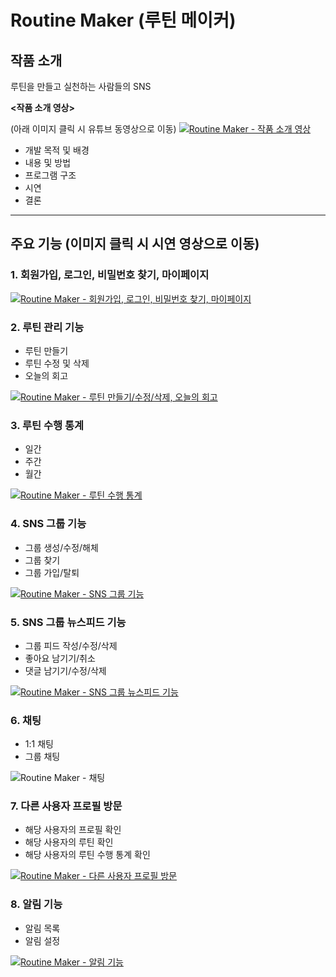 # Routine Maker (루틴 메이커)

## 작품 소개

루틴을 만들고 실천하는 사람들의 SNS

**<작품 소개 영상>**
  
(아래 이미지 클릭 시 유튜브 동영상으로 이동)
[![Routine Maker - 작품 소개 영상](https://user-images.githubusercontent.com/73585246/161067603-f4335081-9794-4501-913b-d23cbc279716.png)](https://youtu.be/Naww_XSVQB8)
- 개발 목적 및 배경
- 내용 및 방법
- 프로그램 구조
- 시연
- 결론

---

## 주요 기능 (이미지 클릭 시 시연 영상으로 이동)

### 1. 회원가입, 로그인, 비밀번호 찾기, 마이페이지

[![Routine Maker - 회원가입, 로그인, 비밀번호 찾기, 마이페이지](https://user-images.githubusercontent.com/73585246/161082702-36e6d7af-7f22-4563-be06-32d07f229e72.png)](https://youtu.be/Naww_XSVQB8)


### 2. 루틴 관리 기능
- 루틴 만들기
- 루틴 수정 및 삭제
- 오늘의 회고

[![Routine Maker - 루틴 만들기/수정/삭제, 오늘의 회고](https://user-images.githubusercontent.com/73585246/161082917-10b57b8a-e662-48c6-888b-f57b081e839e.png)](https://youtu.be/xixGrUD8dS4)


### 3. 루틴 수행 통계
- 일간
- 주간
- 월간

[![Routine Maker - 루틴 수행 통계](https://user-images.githubusercontent.com/73585246/161083027-c43fc9be-f5fb-41fc-9af8-fbdac0e0596d.png)](https://youtu.be/0GBIboB5daA)


### 4. SNS 그룹 기능
- 그룹 생성/수정/해체
- 그룹 찾기
- 그룹 가입/탈퇴

[![Routine Maker - SNS 그룹 기능](https://user-images.githubusercontent.com/73585246/161083113-434e869c-9d89-4876-9984-79a24bfa58ab.png)](https://youtu.be/YfuWVnGMZ-s)


### 5. SNS 그룹 뉴스피드 기능
- 그룹 피드 작성/수정/삭제
- 좋아요 남기기/취소
- 댓글 남기기/수정/삭제

[![Routine Maker - SNS 그룹 뉴스피드 기능](https://user-images.githubusercontent.com/73585246/161083253-0f180dd8-2408-4219-a363-769c0d0df1ae.png)](https://youtu.be/hIO9ht5OzpY)


### 6. 채팅
- 1:1 채팅
- 그룹 채팅
  
![Routine Maker - 채팅](https://user-images.githubusercontent.com/73585246/161083382-3df626cc-0808-40c1-bad9-bb4776f36a1a.png)


### 7. 다른 사용자 프로필 방문
- 해당 사용자의 프로필 확인
- 해당 사용자의 루틴 확인
- 해당 사용자의 루틴 수행 통계 확인

[![Routine Maker - 다른 사용자 프로필 방문](https://user-images.githubusercontent.com/73585246/161086089-c7c33f31-f132-4dc9-ab79-dd5754bdf270.png)](https://youtu.be/oZdAco1wVuQ)



### 8. 알림 기능
- 알림 목록
- 알림 설정

[![Routine Maker - 알림 기능](https://user-images.githubusercontent.com/73585246/161083822-5da9e109-845c-4066-80f4-2dd3f826f714.png)](https://youtu.be/Fkbdq0QCX1U)
